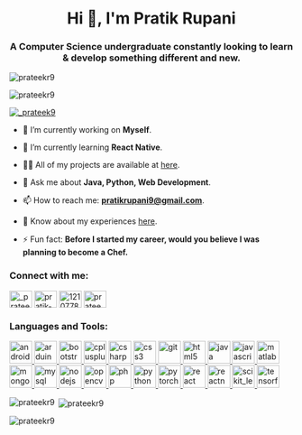 <h1 align="center">Hi 👋, I'm Pratik Rupani</h1>
<h3 align="center">A Computer Science undergraduate constantly looking to learn & develop something different and new.</h3>

<p align="left"> <img src="https://komarev.com/ghpvc/?username=prateekr9&label=Profile%20views&color=0e75b6&style=flat" alt="prateekr9" /> </p>

<p align="left"><img src="https://github-profile-trophy.vercel.app/?username=prateekr9" alt="prateekr9" /></a> </p>

<p align="left"> <a href="https://twitter.com/_prateek9" target="blank"><img src="https://img.shields.io/twitter/follow/_prateek9?logo=twitter&style=for-the-badge" alt="_prateek9" /></a> </p>

- 🔭 I’m currently working on **Myself**.

- 🌱 I’m currently learning **React Native**.

- 👨‍💻 All of my projects are available at [here](http://pratikrupani.000webhostapp.com/).

- 💬 Ask me about **Java, Python, Web Development**.

- 📫 How to reach me: **pratikrupani9@gmail.com**.

- 📄 Know about my experiences [here](http://pratikrupani.000webhostapp.com/assets/resume.pdf).

- ⚡ Fun fact: **Before I started my career, would you believe I was planning to become a Chef.**

<h3 align="left">Connect with me:</h3>
<p align="left">
<a href="https://twitter.com/_prateek9" target="blank"><img align="center" src="https://cdn.jsdelivr.net/npm/simple-icons@3.0.1/icons/twitter.svg" alt="_prateek9" height="30" width="40" /></a>
<a href="https://linkedin.com/in/pratik-rupani" target="blank"><img align="center" src="https://cdn.jsdelivr.net/npm/simple-icons@3.0.1/icons/linkedin.svg" alt="pratik-rupani" height="30" width="40" /></a>
<a href="https://stackoverflow.com/users/12107784/prateek-rupani" target="blank"><img align="center" src="https://cdn.jsdelivr.net/npm/simple-icons@3.0.1/icons/stackoverflow.svg" alt="12107784/prateek-rupani" height="30" width="40" /></a>
<a href="https://instagram.com/prateekr9" target="blank"><img align="center" src="https://cdn.jsdelivr.net/npm/simple-icons@3.0.1/icons/instagram.svg" alt="prateekr9" height="30" width="40" /></a>
</p>

<h3 align="left">Languages and Tools:</h3>
<p align="left"> <a href="https://developer.android.com" target="_blank"> <img src="https://devicons.github.io/devicon/devicon.git/icons/android/android-original-wordmark.svg" alt="android" width="40" height="40"/> </a> <a href="https://www.arduino.cc/" target="_blank"> <img src="https://cdn.worldvectorlogo.com/logos/arduino-1.svg" alt="arduino" width="40" height="40"/> </a> <a href="https://getbootstrap.com" target="_blank"> <img src="https://devicons.github.io/devicon/devicon.git/icons/bootstrap/bootstrap-plain.svg" alt="bootstrap" width="40" height="40"/> </a> <a href="https://www.w3schools.com/cpp/" target="_blank"> <img src="https://devicons.github.io/devicon/devicon.git/icons/cplusplus/cplusplus-original.svg" alt="cplusplus" width="40" height="40"/> </a> <a href="https://www.w3schools.com/cs/" target="_blank"> <img src="https://devicons.github.io/devicon/devicon.git/icons/csharp/csharp-original.svg" alt="csharp" width="40" height="40"/> </a> <a href="https://www.w3schools.com/css/" target="_blank"> <img src="https://devicons.github.io/devicon/devicon.git/icons/css3/css3-original-wordmark.svg" alt="css3" width="40" height="40"/> </a> <a href="https://git-scm.com/" target="_blank"> <img src="https://www.vectorlogo.zone/logos/git-scm/git-scm-icon.svg" alt="git" width="40" height="40"/> </a> <a href="https://www.w3.org/html/" target="_blank"> <img src="https://devicons.github.io/devicon/devicon.git/icons/html5/html5-original-wordmark.svg" alt="html5" width="40" height="40"/> </a> <a href="https://www.java.com" target="_blank"> <img src="https://devicons.github.io/devicon/devicon.git/icons/java/java-original-wordmark.svg" alt="java" width="40" height="40"/> </a> <a href="https://developer.mozilla.org/en-US/docs/Web/JavaScript" target="_blank"> <img src="https://devicons.github.io/devicon/devicon.git/icons/javascript/javascript-original.svg" alt="javascript" width="40" height="40"/> </a> <a href="https://www.mathworks.com/" target="_blank"> <img src="https://raw.githubusercontent.com/simple-icons/simple-icons/master/icons/mathworks.svg" alt="matlab" width="40" height="40"/> </a> <a href="https://www.mongodb.com/" target="_blank"> <img src="https://devicons.github.io/devicon/devicon.git/icons/mongodb/mongodb-original-wordmark.svg" alt="mongodb" width="40" height="40"/> </a> <a href="https://www.mysql.com/" target="_blank"> <img src="https://devicons.github.io/devicon/devicon.git/icons/mysql/mysql-original-wordmark.svg" alt="mysql" width="40" height="40"/> </a> <a href="https://nodejs.org" target="_blank"> <img src="https://devicons.github.io/devicon/devicon.git/icons/nodejs/nodejs-original-wordmark.svg" alt="nodejs" width="40" height="40"/> </a> <a href="https://opencv.org/" target="_blank"> <img src="https://www.vectorlogo.zone/logos/opencv/opencv-icon.svg" alt="opencv" width="40" height="40"/> </a> <a href="https://www.php.net" target="_blank"> <img src="https://devicons.github.io/devicon/devicon.git/icons/php/php-original.svg" alt="php" width="40" height="40"/> </a> <a href="https://www.python.org" target="_blank"> <img src="https://devicons.github.io/devicon/devicon.git/icons/python/python-original.svg" alt="python" width="40" height="40"/> </a> <a href="https://pytorch.org/" target="_blank"> <img src="https://www.vectorlogo.zone/logos/pytorch/pytorch-icon.svg" alt="pytorch" width="40" height="40"/> </a> <a href="https://reactjs.org/" target="_blank"> <img src="https://devicons.github.io/devicon/devicon.git/icons/react/react-original-wordmark.svg" alt="react" width="40" height="40"/> </a> <a href="https://reactnative.dev/" target="_blank"> <img src="https://reactnative.dev/img/header_logo.svg" alt="reactnative" width="40" height="40"/> </a> <a href="https://scikit-learn.org/" target="_blank"> <img src="https://upload.wikimedia.org/wikipedia/commons/0/05/Scikit_learn_logo_small.svg" alt="scikit_learn" width="40" height="40"/> </a> <a href="https://www.tensorflow.org" target="_blank"> <img src="https://www.vectorlogo.zone/logos/tensorflow/tensorflow-icon.svg" alt="tensorflow" width="40" height="40"/> </a> </p>

<p><img align="left" src="https://github-readme-stats.vercel.app/api/top-langs?username=prateekr9&show_icons=true&locale=en&layout=compact" alt="prateekr9" /></p>

<p>&nbsp;<img align="center" src="https://github-readme-stats.vercel.app/api?username=prateekr9&show_icons=true&locale=en" alt="prateekr9" /></p>

<p><img align="center" src="https://github-readme-streak-stats.herokuapp.com/?user=prateekr9&" alt="prateekr9" /></p>

